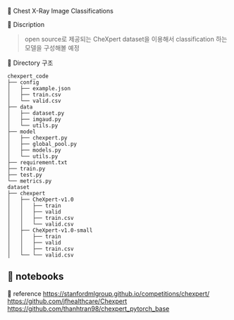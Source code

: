 🔦 Chest X-Ray Image Classifications

📌 Discription
> open source로 제공되는 CheXpert dataset을 이용해서 classification 하는 모델을 구성해볼 예정

🎁 Directory 구조
```
chexpert_code
├── config
│   ├── example.json
│   ├── train.csv
│   └── valid.csv
├── data
│   ├── dataset.py
│   ├── imgaud.py
│   └── utils.py
├── model
│   ├── chexpert.py
│   ├── global_pool.py
│   ├── models.py
│   └── utils.py
├── requirement.txt
├── train.py
├── test.py
└── metrics.py
dataset
├── chexpert
│   ├── CheXpert-v1.0
│   │   ├── train
│   │   ├── valid
│   │   ├── train.csv
│   │   └── valid.csv
│   ├── CheXpert-v1.0-small
│   │   ├── train
│   │   ├── valid
│   │   ├── train.csv
│   └── └── valid.csv
```

📑 notebooks
- 
  
🎫 reference
https://stanfordmlgroup.github.io/competitions/chexpert/
https://github.com/jfhealthcare/Chexpert
https://github.com/thanhtran98/chexpert_pytorch_base
